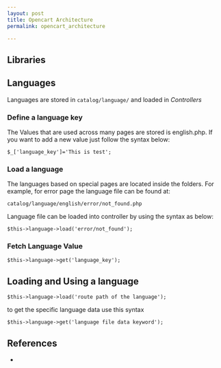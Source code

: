 ```yaml
---
layout: post
title: Opencart Architecture
permalink: opencart_architecture

---
```


Libraries
---


Languages 
---
Languages are stored in `catalog/language/` and loaded in _Controllers_

### Define a language key
The Values that are used across many pages are stored is english.php. If you want to add a new value just follow the syntax below:

    $_['language_key']='This is test';

### Load a language
The languages based on special pages are located inside the folders. For example, for error page the language file can be found at:

    catalog/language/english/error/not_found.php

Language file can be loaded into controller by using the syntax as below:

    $this->language->load('error/not_found');

### Fetch Language Value

    $this->language->get('language_key');

Loading and Using a language
---
    $this->language->load('route path of the language');

to get the specific language data use this syntax 

    $this->language->get('language file data keyword');



References
---
- [](http://code.tutsplus.com/articles/from-beginner-to-advanced-in-opencart-the-architecture--cms-21482)